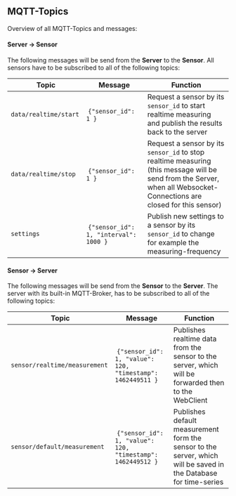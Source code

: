 ## MQTT-Topics

Overview of all MQTT-Topics and messages:

#### Server -> Sensor

The following messages will be send from the **Server** to the **Sensor**. All sensors have to be subscribed to all of the following topics:

| Topic | Message | Function |
|----------|--------|----------|
| `data/realtime/start` | `{"sensor_id": 1 }` | Request a sensor by its `sensor_id` to start realtime measuring and publish the results back to the server |
| `data/realtime/stop` | `{"sensor_id": 1 }` | Request a sensor by its `sensor_id` to stop realtime measuring (this message will be send from the Server, when all Websocket-Connections are closed for this sensor) |
| `settings` | `{"sensor_id": 1, "interval": 1000 }` | Publish new settings to a sensor by its `sensor_id` to change for example the measuring-frequency |

#### Sensor -> Server

The following messages will be send from the **Sensor** to the **Server**. The server with its built-in MQTT-Broker, has to be subscribed to all of the following topics:

| Topic | Message | Function |
|----------|--------|----------|
| `sensor/realtime/measurement` | `{"sensor_id": 1, "value": 120, "timestamp": 1462449511 }` | Publishes realtime data from the sensor to the server, which will be forwarded then to the WebClient |
| `sensor/default/measurement` | `{"sensor_id": 1, "value": 120, "timestamp": 1462449512 }` | Publishes default measurement form the sensor to the server, which will be saved in the Database for time-series |

